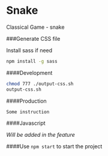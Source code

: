 # Snake
Classical Game - snake

###Generate CSS file 

Install sass if need

```bash
npm install -g sass

```

####Development

```bash
chmod 777 ./output-css.sh
output-css.sh
```

####Production

```bash
Some instruction

```

####Javascript

_Will be added in the feature_

####Use `npm start` to start the project 

